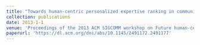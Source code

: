 ```yaml
---
title: "Towards human-centric personalized expertise ranking in community-based question answering"
collection: publications
date: 2013-1-1 
venue: 'Proceedings of the 2013 ACM SIGCOMM workshop on Future human-centric multimedia networking'
paperurl: 'https://dl.acm.org/doi/abs/10.1145/2491172.2491177'
---
```

